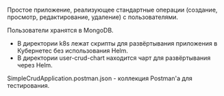 Простое приложение, реализующее стандартные операции (создание, просмотр, редактирование, удаление) с пользователями.

Пользователи хранятся в MongoDB.

* В директории k8s лежат скрипты для развёртывания приложения в Кубернетес без использования Helm.
* В директории user-crud-chart находится чарт для развёртывания через Helm.

SimpleCrudApplication.postman.json - коллекция Postman'а для тестирования.